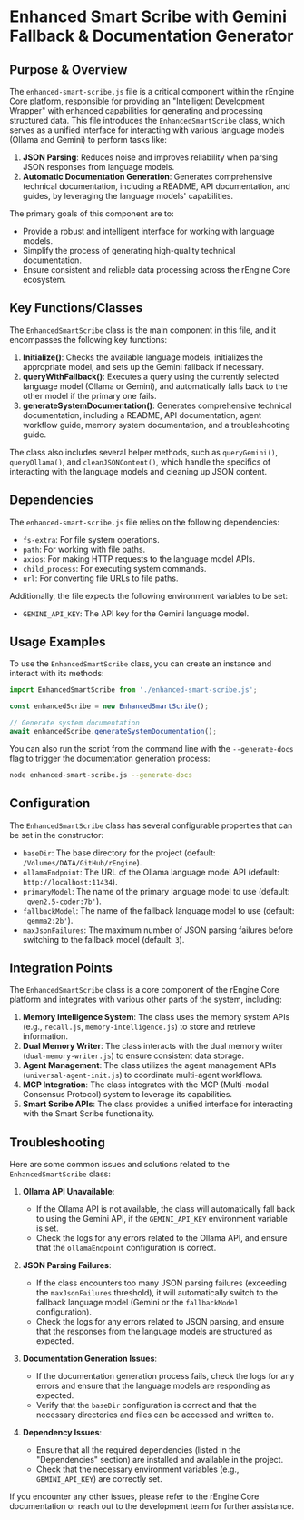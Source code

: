 # Enhanced Smart Scribe with Gemini Fallback & Documentation Generator

## Purpose & Overview

The `enhanced-smart-scribe.js` file is a critical component within the rEngine Core platform, responsible for providing an "Intelligent Development Wrapper" with enhanced capabilities for generating and processing structured data. This file introduces the `EnhancedSmartScribe` class, which serves as a unified interface for interacting with various language models (Ollama and Gemini) to perform tasks like:

1. **JSON Parsing**: Reduces noise and improves reliability when parsing JSON responses from language models.
2. **Automatic Documentation Generation**: Generates comprehensive technical documentation, including a README, API documentation, and guides, by leveraging the language models' capabilities.

The primary goals of this component are to:

- Provide a robust and intelligent interface for working with language models.
- Simplify the process of generating high-quality technical documentation.
- Ensure consistent and reliable data processing across the rEngine Core ecosystem.

## Key Functions/Classes

The `EnhancedSmartScribe` class is the main component in this file, and it encompasses the following key functions:

1. **Initialize()**: Checks the available language models, initializes the appropriate model, and sets up the Gemini fallback if necessary.
2. **queryWithFallback()**: Executes a query using the currently selected language model (Ollama or Gemini), and automatically falls back to the other model if the primary one fails.
3. **generateSystemDocumentation()**: Generates comprehensive technical documentation, including a README, API documentation, agent workflow guide, memory system documentation, and a troubleshooting guide.

The class also includes several helper methods, such as `queryGemini()`, `queryOllama()`, and `cleanJSONContent()`, which handle the specifics of interacting with the language models and cleaning up JSON content.

## Dependencies

The `enhanced-smart-scribe.js` file relies on the following dependencies:

- `fs-extra`: For file system operations.
- `path`: For working with file paths.
- `axios`: For making HTTP requests to the language model APIs.
- `child_process`: For executing system commands.
- `url`: For converting file URLs to file paths.

Additionally, the file expects the following environment variables to be set:

- `GEMINI_API_KEY`: The API key for the Gemini language model.

## Usage Examples

To use the `EnhancedSmartScribe` class, you can create an instance and interact with its methods:

```javascript
import EnhancedSmartScribe from './enhanced-smart-scribe.js';

const enhancedScribe = new EnhancedSmartScribe();

// Generate system documentation
await enhancedScribe.generateSystemDocumentation();
```

You can also run the script from the command line with the `--generate-docs` flag to trigger the documentation generation process:

```bash
node enhanced-smart-scribe.js --generate-docs
```

## Configuration

The `EnhancedSmartScribe` class has several configurable properties that can be set in the constructor:

- `baseDir`: The base directory for the project (default: `/Volumes/DATA/GitHub/rEngine`).
- `ollamaEndpoint`: The URL of the Ollama language model API (default: `http://localhost:11434`).
- `primaryModel`: The name of the primary language model to use (default: `'qwen2.5-coder:7b'`).
- `fallbackModel`: The name of the fallback language model to use (default: `'gemma2:2b'`).
- `maxJsonFailures`: The maximum number of JSON parsing failures before switching to the fallback model (default: `3`).

## Integration Points

The `EnhancedSmartScribe` class is a core component of the rEngine Core platform and integrates with various other parts of the system, including:

1. **Memory Intelligence System**: The class uses the memory system APIs (e.g., `recall.js`, `memory-intelligence.js`) to store and retrieve information.
2. **Dual Memory Writer**: The class interacts with the dual memory writer (`dual-memory-writer.js`) to ensure consistent data storage.
3. **Agent Management**: The class utilizes the agent management APIs (`universal-agent-init.js`) to coordinate multi-agent workflows.
4. **MCP Integration**: The class integrates with the MCP (Multi-modal Consensus Protocol) system to leverage its capabilities.
5. **Smart Scribe APIs**: The class provides a unified interface for interacting with the Smart Scribe functionality.

## Troubleshooting

Here are some common issues and solutions related to the `EnhancedSmartScribe` class:

1. **Ollama API Unavailable**:
   - If the Ollama API is not available, the class will automatically fall back to using the Gemini API, if the `GEMINI_API_KEY` environment variable is set.
   - Check the logs for any errors related to the Ollama API, and ensure that the `ollamaEndpoint` configuration is correct.

1. **JSON Parsing Failures**:
   - If the class encounters too many JSON parsing failures (exceeding the `maxJsonFailures` threshold), it will automatically switch to the fallback language model (Gemini or the `fallbackModel` configuration).
   - Check the logs for any errors related to JSON parsing, and ensure that the responses from the language models are structured as expected.

1. **Documentation Generation Issues**:
   - If the documentation generation process fails, check the logs for any errors and ensure that the language models are responding as expected.
   - Verify that the `baseDir` configuration is correct and that the necessary directories and files can be accessed and written to.

1. **Dependency Issues**:
   - Ensure that all the required dependencies (listed in the "Dependencies" section) are installed and available in the project.
   - Check that the necessary environment variables (e.g., `GEMINI_API_KEY`) are correctly set.

If you encounter any other issues, please refer to the rEngine Core documentation or reach out to the development team for further assistance.
